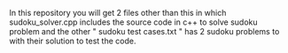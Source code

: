 In this repository you will get 2 files other than this in which sudoku_solver.cpp includes the source code in c++ to solve sudoku problem and the other " sudoku test cases.txt "
has 2 sudoku problems to with their solution to test the code.
